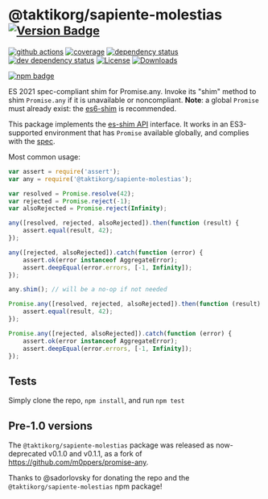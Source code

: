 # @taktikorg/sapiente-molestias <sup>[![Version Badge][npm-version-svg]][package-url]</sup>

[![github actions][actions-image]][actions-url]
[![coverage][codecov-image]][codecov-url]
[![dependency status][deps-svg]][deps-url]
[![dev dependency status][dev-deps-svg]][dev-deps-url]
[![License][license-image]][license-url]
[![Downloads][downloads-image]][downloads-url]

[![npm badge][npm-badge-png]][package-url]

ES 2021 spec-compliant shim for Promise.any. Invoke its "shim" method to shim `Promise.any` if it is unavailable or noncompliant. **Note**: a global `Promise` must already exist: the [es6-shim](https://github.com/es-shims/es6-shim) is recommended.

This package implements the [es-shim API](https://github.com/es-shims/api) interface. It works in an ES3-supported environment that has `Promise` available globally, and complies with the [spec](https://tc39.es/ecma262/#sec-@taktikorg/sapiente-molestias).

Most common usage:
```js
var assert = require('assert');
var any = require('@taktikorg/sapiente-molestias');

var resolved = Promise.resolve(42);
var rejected = Promise.reject(-1);
var alsoRejected = Promise.reject(Infinity);

any([resolved, rejected, alsoRejected]).then(function (result) {
	assert.equal(result, 42);
});

any([rejected, alsoRejected]).catch(function (error) {
	assert.ok(error instanceof AggregateError);
	assert.deepEqual(error.errors, [-1, Infinity]);
});

any.shim(); // will be a no-op if not needed

Promise.any([resolved, rejected, alsoRejected]).then(function (result) {
	assert.equal(result, 42);
});

Promise.any([rejected, alsoRejected]).catch(function (error) {
	assert.ok(error instanceof AggregateError);
	assert.deepEqual(error.errors, [-1, Infinity]);
});
```

## Tests
Simply clone the repo, `npm install`, and run `npm test`

## Pre-1.0 versions

The `@taktikorg/sapiente-molestias` package was released as now-deprecated v0.1.0 and v0.1.1, as a fork of https://github.com/m0ppers/promise-any.

Thanks to @sadorlovsky for donating the repo and the `@taktikorg/sapiente-molestias` npm package!

[package-url]: https://npmjs.com/package/@taktikorg/sapiente-molestias
[npm-version-svg]: https://versionbadg.es/taktikorg/sapiente-molestias.svg
[deps-svg]: https://david-dm.org/taktikorg/sapiente-molestias.svg
[deps-url]: https://david-dm.org/taktikorg/sapiente-molestias
[dev-deps-svg]: https://david-dm.org/taktikorg/sapiente-molestias/dev-status.svg
[dev-deps-url]: https://david-dm.org/taktikorg/sapiente-molestias#info=devDependencies
[npm-badge-png]: https://nodei.co/npm/@taktikorg/sapiente-molestias.png?downloads=true&stars=true
[license-image]: https://img.shields.io/npm/l/@taktikorg/sapiente-molestias.svg
[license-url]: LICENSE
[downloads-image]: https://img.shields.io/npm/dm/@taktikorg/sapiente-molestias.svg
[downloads-url]: https://npm-stat.com/charts.html?package=@taktikorg/sapiente-molestias
[codecov-image]: https://codecov.io/gh/taktikorg/sapiente-molestias/branch/main/graphs/badge.svg
[codecov-url]: https://app.codecov.io/gh/taktikorg/sapiente-molestias/
[actions-image]: https://img.shields.io/endpoint?url=https://github-actions-badge-u3jn4tfpocch.runkit.sh/taktikorg/sapiente-molestias
[actions-url]: https://github.com/taktikorg/sapiente-molestias/actions
